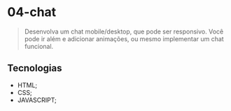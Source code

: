 # 04-chat
> Desenvolva um chat mobile/desktop, que pode ser responsivo. Você pode ir além e adicionar animações, ou mesmo implementar um chat funcional.

## Tecnologias
- HTML;
- CSS;
- JAVASCRIPT;
